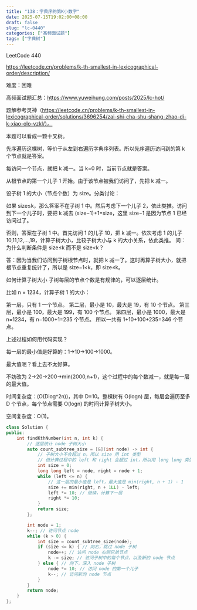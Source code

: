 ```yaml
---
title: "138：字典序的第K小数字"
date: 2025-07-15T19:02:00+08:00
draft: false
slug: "lc-0440"
categories: ["高频面试题"]
tags: ["字典树"]
---
```


LeetCode 440

https://leetcode.cn/problems/k-th-smallest-in-lexicographical-order/description/

难度：困难

高频面试题汇总：https://www.yuweihung.com/posts/2025/lc-hot/

题解参考灵神（https://leetcode.cn/problems/k-th-smallest-in-lexicographical-order/solutions/3696254/zai-shi-cha-shu-shang-zhao-di-k-xiao-olo-vzkl/）。

本题可以看成一颗十叉树。

先序遍历这棵树，等价于从左到右遍历字典序列表。所以先序遍历访问到的第 k 个节点就是答案。

每访问一个节点，就把 k 减一。当 k=0 时，当前节点就是答案。

从根节点的第一个儿子 1 开始。由于该节点被我们访问了，先把 k 减一。

设子树 1 的大小（节点个数）为 size。分类讨论：

如果 size≤k，那么答案不在子树 1 中。然后考虑下一个儿子 2，依此类推。访问到下一个儿子时，要把 k 减去 (size−1)+1=size，这里 size−1 是因为节点 1 已经访问过了。

否则，答案在子树 1 中。首先访问 1 的儿子 10，把 k 减一。依次考虑 1 的儿子 10,11,12,…,19，计算子树大小，比较子树大小与 k 的大小关系，依此类推。
问：为什么判断条件是 size≤k 而不是 size<k？

答：因为当我们访问到子树根节点时，就把 k 减一了。这时再算子树大小，就把根节点重复统计了，所以是 size−1<k，即 size≤k。

如何计算子树大小
子树每层的节点个数是有规律的，可以逐层统计。

比如 n = 1234，计算子树 1 的大小：

第一层，只有 1 一个节点。
第二层，最小是 10，最大是 19，有 10 个节点。
第三层，最小是 100，最大是 199，有 100 个节点。
第四层，最小是 1000，最大是 n=1234，有 n−1000+1=235 个节点。
所以一共有 1+10+100+235=346 个节点。

上述过程如何用代码实现？

每一层的最小值是好算的：1→10→100→1000。

最大值呢？看上去不太好算。

不妨改为 2→20→200→min(2000,n+1)，这个过程中的每个数减一，就是每一层的最大值。

时间复杂度：\(O(Dlog^2n)\)，其中 D=10。整棵树有 O(logn) 层，每层会遍历至多 D 个节点，每个节点需要 O(logn) 的时间计算子树大小。

空间复杂度：O(1)。

<!--more-->

```cpp
class Solution {
public:
    int findKthNumber(int n, int k) {
        // 逐层统计 node 子树大小
        auto count_subtree_size = [&](int node) -> int {
            // 子树大小不会超过 n，所以 size 用 int 类型
            // 但计算过程中的 left 和 right 会超过 int，所以用 long long 类型
            int size = 0;
            long long left = node, right = node + 1;
            while (left <= n) {
                // 这一层的最小值是 left，最大值是 min(right, n + 1) - 1
                size += min(right, n + 1LL) - left;
                left *= 10; // 继续，计算下一层
                right *= 10;
            }
            return size;
        };

        int node = 1;
        k--; // 访问节点 node
        while (k > 0) {
            int size = count_subtree_size(node);
            if (size <= k) { // 向右，跳过 node 子树
                node++; // 访问 node 右侧兄弟节点
                k -= size; // 访问子树中的每个节点，以及新的 node 节点
            } else { // 向下，深入 node 子树
                node *= 10; // 访问 node 的第一个儿子
                k--; // 访问新的 node 节点
            }
        }
        return node;
    }
};
```
